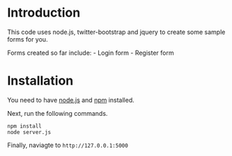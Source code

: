 Introduction
===========

This code uses node.js, twitter-bootstrap and jquery to create some sample forms for you.

Forms created so far include:
	- Login form 
	- Register form

Installation
============

You need to have [node.js](http://www.nodejs.org/) and [npm](http://npmjs.org/) installed.

Next, run the following commands.

```shell
npm install 
node server.js
```

Finally, naviagte to ```http://127.0.0.1:5000```

